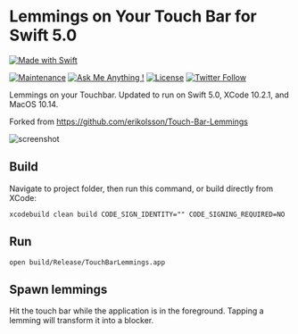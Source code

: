 # Lemmings on Your Touch Bar for Swift 5.0

[![Made with Swift](https://img.shields.io/badge/Made_with-Swift-fa7343.svg?logo=swift&style=popout)](https://www.apple.com/swift/)

[![Maintenance](https://img.shields.io/badge/Maintained%3F-yes-green.svg)](https://github.com/matthiaszarzecki/Touch-Bar-Lemmings-Swift5.0/graphs/commit-activity) [![Ask Me Anything !](https://img.shields.io/badge/Ask%20me-anything-1abc9c.svg)](http://www.matthiaszarzecki.com) [![License](https://img.shields.io/badge/License-CC-blue.svg)](https://en.wikipedia.org/wiki/Creative_Commons_license) [![Twitter Follow](https://img.shields.io/twitter/follow/icarustyler.svg?style=social&label=Follow)](https://twitter.com/IcarusTyler)

Lemmings on your Touchbar. Updated to run on Swift 5.0, XCode 10.2.1, and MacOS 10.14.

Forked from https://github.com/erikolsson/Touch-Bar-Lemmings

![screenshot](https://github.com/erikolsson/Touch-Bar-Lemmings/blob/master/media/screenshot.jpg?raw=true)

## Build
Navigate to project folder, then run this command, or build directly from XCode:

```
xcodebuild clean build CODE_SIGN_IDENTITY="" CODE_SIGNING_REQUIRED=NO

```

## Run
```
open build/Release/TouchBarLemmings.app
```

## Spawn lemmings

Hit the touch bar while the application is in the foreground. Tapping a lemming will transform it into a blocker.
